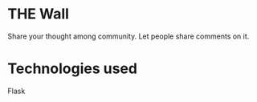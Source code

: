 # THE Wall
Share your thought among community. Let people share comments on it.
# Technologies used
Flask

